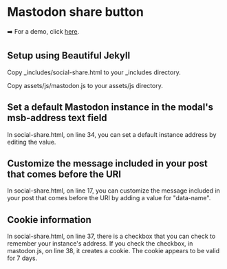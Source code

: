 # Mastodon share button

➡️ For a demo, click [here](https://aly-ve.github.io/Mastodon-share-button/).

## Setup using Beautiful Jekyll
Copy _includes/social-share.html to your _includes directory.

Copy assets/js/mastodon.js to your assets/js directory.

## Set a default Mastodon instance in the modal's msb-address text field
In social-share.html, on line 34, you can set a default instance address by editing the value.

## Customize the message included in your post that comes before the URI
In social-share.html, on line 17, you can customize the message included in your post that comes before the URI by adding a value for "data-name".

## Cookie information
In social-share.html, on line 37, there is a checkbox that you can check to remember your instance's address. If you check the checkbox, in mastodon.js, on line 38, it creates a cookie. The cookie appears to be valid for 7 days.